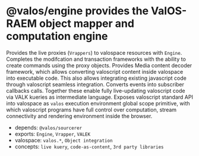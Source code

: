 # @valos/engine provides the ValOS-RAEM object mapper and computation engine

Provides the live proxies (`Vrappers`) to valospace resources with
`Engine`. Completes the modifcation and transaction frameworks
with the ability to create commands using the proxy objects. Provides
Media content decoder framework, which allows converting
valoscript content inside valospace into executable code. This also
allows integrating existing javascript code through valoscript
seamless integration. Converts events into subscriber callbacks calls.
Together these enable fully live-updating valoscript code via VALK
kueries as intermediate language. Exposes valoscript standard API
into valospace as `valos` execution environment global scope
primitive, with which valoscript programs have full control over
computation, stream connectivity and rendering environment inside the
browser.

- depends: `@valos/sourcerer`
- exports: `Engine`, `Vrapper`, `VALEK`
- valospace: `valos.*`, `Object integration`
- concepts: `live kuery`, `code-as-content`, `3rd party libraries`
